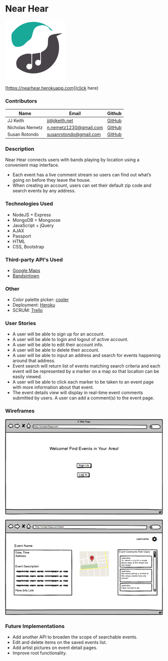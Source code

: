 # Near Hear

![](public/favicon.ico)

[https://nearhear.herokuapp.com](click here)

### Contributors

| Name | Email | Github   |
|---|---|---|
| JJ Keith | jj@jjkeith.net | [GitHub](https://github.com/jjkeith) |
| Nicholas Nemetz | n.nemetz1230@gmail.com | [GitHub](https://github.com/nem1230) |
| Susan Rotondo | susanrotondo@gmail.com | [GitHub](https://github.com/susanrotondo) |

### Description

Near Hear connects users with bands playing by location using a convenient map interface.

* Each event has a live comment stream so users can find out what’s going on before they leave the house.
* When creating an account, users can set their default zip code and search events by any address.

### Technologies Used

* NodeJS + Express
* MongoDB + Mongoose
* JavaScript + jQuery
* AJAX
* Passport
* HTML
* CSS, Bootstrap

### Third-party API's Used
* [Google Maps](https://developers.google.com/maps/documentation/javascript/)
* [Bandsintown](https://www.bandsintown.com/api/overview)

### Other
* Color palette picker: [cooler](https://coolors.co/app/484349-f7f0f0-8af3ff-18a999-109648)
* Deployment: [Heroku](https://heroku.com/)
* SCRUM: [Trello](https://trello.com/)

### User Stories
* A user will be able to sign up for an account. 
* A user will be able to login and logout of active account.
* A user will be able to edit their account info.
* A user will be able to delete their account.
* A user will be able to input an address and search for events happening around that address. 
* Event search will return list of events matching search criteria and each event will be represented by a marker on a map so that location can be easily viewed. 
* A user will be able to click each marker to be taken to an event page with more information about that event. 
* The event details view will display in real-time event comments submitted by users. A user can add a comment(s) to the event page.

### Wireframes
![](public/wireframes/p3-landing-page.png)

![](public/wireframes/p3-search-results-v2.png)

### Future Implementations
* Add another API to broaden the scope of searchable events.
* Edit and delete items on the saved events list.
* Add artist pictures on event detail pages.
* Improve root functionality.


